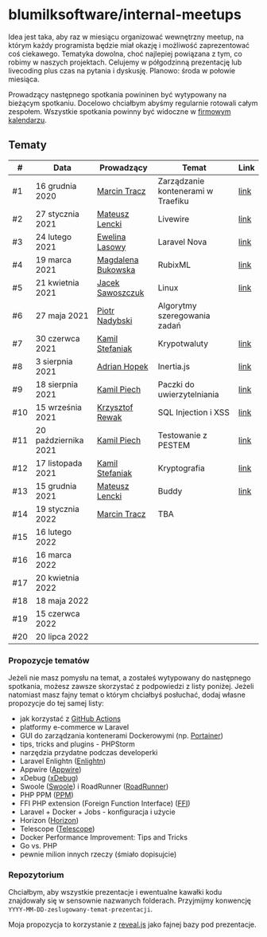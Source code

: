 # blumilksoftware/internal-meetups

Idea jest taka, aby raz w miesiącu organizować wewnętrzny meetup, na którym każdy programista będzie miał okazję i możliwość zaprezentować coś ciekawego. Tematyka dowolna, choć najlepiej powiązana z tym, co robimy w naszych projektach. Celujemy w półgodzinną prezentację lub livecoding plus czas na pytania i dyskusję. Planowo: środa w połowie miesiąca.

Prowadzący następnego spotkania powininen być wytypowany na bieżącym spotkaniu. Docelowo chciałbym abyśmy regularnie rotowali całym zespołem. Wszystkie spotkania powinny być widoczne w [firmowym kalendarzu](https://calendar.google.com/calendar/embed?src=c_6sb1ta5l4qspfdors4gc57fo94%40group.calendar.google.com&ctz=Europe%2FWarsaw).

## Tematy

| # | Data | Prowadzący | Temat | Link |
| --- | --- | --- | --- | --- |
| #1 | 16 grudnia 2020 | [Marcin Tracz](https://github.com/mtracz) | Zarządzanie kontenerami w Traefiku | [link](https://github.com/blumilksoftware/internal-meetups/tree/main/2020-12-16-traefik) |
| #2 | 27 stycznia 2021 | [Mateusz Lencki](https://github.com/mlencki) | Livewire | [link](https://github.com/blumilksoftware/internal-meetups/tree/main/2021-01-27-livewire) |
| #3 | 24 lutego 2021 | [Ewelina Lasowy](https://github.com/EwelinaLasowy) | Laravel Nova | [link](https://github.com/blumilksoftware/internal-meetups/tree/main/2021-02-24-laravel-nova) |
| #4 | 19 marca 2021 | [Magdalena Bukowska](https://github.com/mbukowska) | RubixML | [link](https://github.com/blumilksoftware/internal-meetups/tree/main/2021-03-19-rubixml) |
| #5 | 21 kwietnia 2021 | [Jacek Sawoszczuk](https://github.com/jsawo) | Linux | [link](https://github.com/blumilksoftware/internal-meetups/tree/main/2021-04-21-linux) |
| #6 | 27 maja 2021 | [Piotr Nadybski](https://github.com/nadybski) | Algorytmy szeregowania zadań | |
| #7 | 30 czerwca 2021 | [Kamil Stefaniak](https://github.com/husskade) | Krypotwaluty | [link](https://github.com/blumilksoftware/internal-meetups/tree/main/2021-06-30-cryptocurrencies) |
| #8 | 3 sierpnia 2021 | [Adrian Hopek](https://github.com/Baakoma) | Inertia.js | [link](https://github.com/blumilksoftware/internal-meetups/tree/main/2021-08-03-inertia) |
| #9 | 18 sierpnia 2021 | [Kamil Piech](https://github.com/kamilpiech97) | Paczki do uwierzytelniania | [link](https://github.com/blumilksoftware/internal-meetups/tree/main/2021-08-18-laravel-auth) |
| #10 | 15 września 2021 | [Krzysztof Rewak](https://github.com/krzysztofrewak) | SQL Injection i XSS | [link](https://github.com/blumilksoftware/internal-meetups/tree/main/2021-09-15-web-security) |
| #11 | 20 października 2021 | [Kamil Piech](https://github.com/kamilpiech97) | Testowanie z PESTEM | [link](https://github.com/blumilksoftware/internal-meetups/tree/main/2021-10-20-pest) |
| #12 | 17 listopada 2021 | [Kamil Stefaniak](https://github.com/husskade) | Kryptografia | [link](https://github.com/blumilksoftware/internal-meetups/tree/main/2021-11-17-cryptography) |
| #13 | 15 grudnia 2021 | [Mateusz Lencki](https://github.com/mlencki) | Buddy | [link](https://github.com/blumilksoftware/internal-meetups/tree/main/2021-12-15-buddy) |
| #14 | 19 stycznia 2022 | [Marcin Tracz](https://github.com/mtracz) | TBA | |
| #15 | 16 lutego 2022 | | | |
| #16 | 16 marca 2022 | | | |
| #17 | 20 kwietnia 2022 | | | |
| #18 | 18 maja 2022 | | | |
| #19 | 15 czerwca 2022 | | | |
| #20 | 20 lipca 2022 | | | |

### Propozycje tematów

Jeżeli nie masz pomysłu na temat, a zostałeś wytypowany do następnego spotkania, możesz zawsze skorzystać z podpowiedzi z listy poniżej. Jeżeli natomiast masz fajny temat o którym chciałbyś posłuchać, dodaj własne propozycje do tej samej listy:

* jak korzystać z [GitHub Actions](https://github.com/features/actions)
* platformy e-commerce w Laravel
* GUI do zarządzania kontenerami Dockerowymi (np. [Portainer](https://www.portainer.io/))
* tips, tricks and plugins - PHPStorm
* narzędzia przydatne podczas developerki
* Laravel Enlightn ([Enlightn](https://www.laravel-enlightn.com))
* Appwire ([Appwire](https://appwrite.io/))
* xDebug ([xDebug](https://xdebug.org/))
* Swoole ([Swoole](https://www.swoole.co.uk/)) i RoadRunner ([RoadRunner](https://roadrunner.dev/))
* PHP PPM ([PPM](https://github.com/php-pm/php-pm))
* FFI PHP extension (Foreign Function Interface) ([FFI](https://www.php.net/manual/en/book.ffi.php))
* Laravel + Docker + Jobs - konfiguracja i użycie
* Horizon ([Horizon](https://laravel.com/docs/8.x/horizon))
* Telescope ([Telescope](https://laravel.com/docs/8.x/telescope))
* Docker Performance Improvement: Tips and Tricks
* Go vs. PHP
* pewnie milion innych rzeczy (śmiało dopisujcie)

### Repozytorium

Chciałbym, aby wszystkie prezentacje i ewentualne kawałki kodu znajdowały się w sensownie nazwanych folderach. Przyjmijmy konwencję `YYYY-MM-DD-zeslugowany-temat-prezentacji`.

Moja propozycja to korzystanie z [reveal.js](https://revealjs.com/) jako fajnej bazy pod prezentacje.
